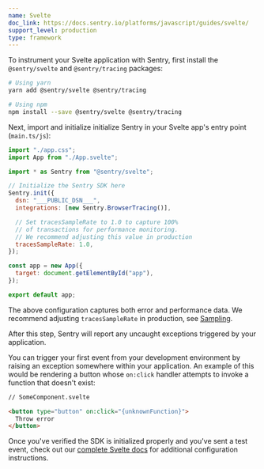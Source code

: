 ```yaml
---
name: Svelte
doc_link: https://docs.sentry.io/platforms/javascript/guides/svelte/
support_level: production
type: framework
---
```


To instrument your Svelte application with Sentry, first install the `@sentry/svelte` and `@sentry/tracing` packages:

```bash
# Using yarn
yarn add @sentry/svelte @sentry/tracing

# Using npm
npm install --save @sentry/svelte @sentry/tracing
```

Next, import and initialize initialize Sentry in your Svelte app's entry point (`main.ts/js`):

```javascript
import "./app.css";
import App from "./App.svelte";

import * as Sentry from "@sentry/svelte";

// Initialize the Sentry SDK here
Sentry.init({
  dsn: "___PUBLIC_DSN___",
  integrations: [new Sentry.BrowserTracing()],

  // Set tracesSampleRate to 1.0 to capture 100%
  // of transactions for performance monitoring.
  // We recommend adjusting this value in production
  tracesSampleRate: 1.0,
});

const app = new App({
  target: document.getElementById("app"),
});

export default app;
```

The above configuration captures both error and performance data. We recommend adjusting `tracesSampleRate` in production, see [Sampling](https://docs.sentry.io/platforms/javascript/configuration/sampling/).

After this step, Sentry will report any uncaught exceptions triggered by your application.

You can trigger your first event from your development environment by raising an exception somewhere within your application. An example of this would be rendering a button whose `on:click` handler attempts to invoke a function that doesn't exist:

```html
// SomeComponent.svelte

<button type="button" on:click="{unknownFunction}">
  Throw error
</button>
```

Once you've verified the SDK is initialized properly and you've sent a test event, check out our [complete Svelte docs](https://docs.sentry.io/platforms/javascript/guides/svelte/) for additional configuration instructions.
